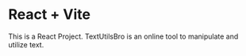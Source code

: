 # React + Vite

This is a React Project.
TextUtilsBro is an online tool to manipulate and utilize text.
